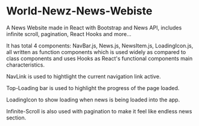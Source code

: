 # World-Newz-News-Webiste
A News Website made in React with Bootstrap and News API, includes infinite scroll, pagination, React Hooks and more... 

It has total 4 components: NavBar.js, News.js, NewsItem.js, LoadingIcon.js, all written as function components
which is used widely as compared to class components and uses Hooks as React's functional components main
characteristics.

NavLink is used to hightlight the current navigation link active.

Top-Loading bar is used to highlight the progress of the page loaded.

LoadingIcon to show loading when news is being loaded into the app.

Infinite-Scroll is also used with pagination to make it feel like endless news section.
